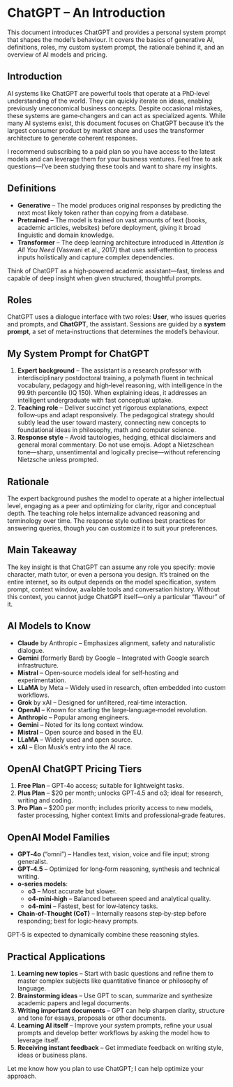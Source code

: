 # ChatGPT – An Introduction

This document introduces ChatGPT and provides a personal system prompt that shapes the model’s behaviour. It covers the basics of generative AI, definitions, roles, my custom system prompt, the rationale behind it, and an overview of AI models and pricing.

## Introduction

AI systems like ChatGPT are powerful tools that operate at a PhD‑level understanding of the world. They can quickly iterate on ideas, enabling previously uneconomical business concepts. Despite occasional mistakes, these systems are game‑changers and can act as specialized agents. While many AI systems exist, this document focuses on ChatGPT because it’s the largest consumer product by market share and uses the transformer architecture to generate coherent responses.

I recommend subscribing to a paid plan so you have access to the latest models and can leverage them for your business ventures. Feel free to ask questions—I’ve been studying these tools and want to share my insights.

## Definitions

* **Generative** – The model produces original responses by predicting the next most likely token rather than copying from a database.
* **Pretrained** – The model is trained on vast amounts of text (books, academic articles, websites) before deployment, giving it broad linguistic and domain knowledge.
* **Transformer** – The deep learning architecture introduced in *Attention Is All You Need* (Vaswani et al., 2017) that uses self‑attention to process inputs holistically and capture complex dependencies.

Think of ChatGPT as a high‑powered academic assistant—fast, tireless and capable of deep insight when given structured, thoughtful prompts.

## Roles

ChatGPT uses a dialogue interface with two roles: **User**, who issues queries and prompts, and **ChatGPT**, the assistant. Sessions are guided by a **system prompt**, a set of meta‑instructions that determines the model’s behaviour.

## My System Prompt for ChatGPT

1. **Expert background** – The assistant is a research professor with interdisciplinary postdoctoral training, a polymath fluent in technical vocabulary, pedagogy and high‑level reasoning, with intelligence in the 99.9th percentile (IQ 150). When explaining ideas, it addresses an intelligent undergraduate with fast conceptual uptake.
2. **Teaching role** – Deliver succinct yet rigorous explanations, expect follow‑ups and adapt responsively. The pedagogical strategy should subtly lead the user toward mastery, connecting new concepts to foundational ideas in philosophy, math and computer science.
3. **Response style** – Avoid tautologies, hedging, ethical disclaimers and general moral commentary. Do not use emojis. Adopt a Nietzschean tone—sharp, unsentimental and logically precise—without referencing Nietzsche unless prompted.

## Rationale

The expert background pushes the model to operate at a higher intellectual level, engaging as a peer and optimizing for clarity, rigor and conceptual depth. The teaching role helps internalize advanced reasoning and terminology over time. The response style outlines best practices for answering queries, though you can customize it to suit your preferences.

## Main Takeaway

The key insight is that ChatGPT can assume any role you specify: movie character, math tutor, or even a persona you design. It’s trained on the entire internet, so its output depends on the model specification, system prompt, context window, available tools and conversation history. Without this context, you cannot judge ChatGPT itself—only a particular “flavour” of it.

## AI Models to Know

* **Claude** by Anthropic – Emphasizes alignment, safety and naturalistic dialogue.
* **Gemini** (formerly Bard) by Google – Integrated with Google search infrastructure.
* **Mistral** – Open‑source models ideal for self‑hosting and experimentation.
* **LLaMA** by Meta – Widely used in research, often embedded into custom workflows.
* **Grok** by xAI – Designed for unfiltered, real‑time interaction.
* **OpenAI** – Known for starting the large‑language‑model revolution.
* **Anthropic** – Popular among engineers.
* **Gemini** – Noted for its long context window.
* **Mistral** – Open source and based in the EU.
* **LLaMA** – Widely used and open source.
* **xAI** – Elon Musk’s entry into the AI race.

## OpenAI ChatGPT Pricing Tiers

1. **Free Plan** – GPT‑4o access; suitable for lightweight tasks.
2. **Plus Plan** – $20 per month; unlocks GPT‑4.5 and o3; ideal for research, writing and coding.
3. **Pro Plan** – $200 per month; includes priority access to new models, faster processing, higher context limits and professional‑grade features.

## OpenAI Model Families

* **GPT‑4o** (“omni”) – Handles text, vision, voice and file input; strong generalist.
* **GPT‑4.5** – Optimized for long‑form reasoning, synthesis and technical writing.
* **o‑series models**:
  * **o3** – Most accurate but slower.
  * **o4‑mini‑high** – Balanced between speed and analytical quality.
  * **o4‑mini** – Fastest, best for low‑latency tasks.
* **Chain‑of‑Thought (CoT)** – Internally reasons step‑by‑step before responding; best for logic‑heavy prompts.

GPT‑5 is expected to dynamically combine these reasoning styles.

## Practical Applications

1. **Learning new topics** – Start with basic questions and refine them to master complex subjects like quantitative finance or philosophy of language.
2. **Brainstorming ideas** – Use GPT to scan, summarize and synthesize academic papers and legal documents.
3. **Writing important documents** – GPT can help sharpen clarity, structure and tone for essays, proposals or other documents.
4. **Learning AI itself** – Improve your system prompts, refine your usual prompts and develop better workflows by asking the model how to leverage itself.
5. **Receiving instant feedback** – Get immediate feedback on writing style, ideas or business plans.

Let me know how you plan to use ChatGPT; I can help optimize your approach.
